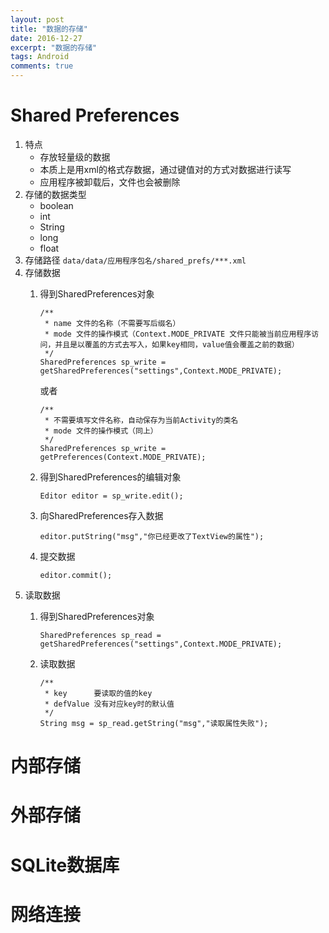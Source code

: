 ```yaml
---
layout: post
title: "数据的存储"
date: 2016-12-27
excerpt: "数据的存储"
tags: Android
comments: true
---
```


# Shared Preferences
1. 特点
    - 存放轻量级的数据
    - 本质上是用xml的格式存数据，通过键值对的方式对数据进行读写
    - 应用程序被卸载后，文件也会被删除
2. 存储的数据类型
    - boolean
    - int
    - String
    - long
    - float
3. 存储路径
    ``data/data/应用程序包名/shared_prefs/***.xml``
4. 存储数据
    1. 得到SharedPreferences对象
    
        ```
        /**
         * name 文件的名称（不需要写后缀名）
         * mode 文件的操作模式（Context.MODE_PRIVATE 文件只能被当前应用程序访问，并且是以覆盖的方式去写入，如果key相同，value值会覆盖之前的数据）
         */
        SharedPreferences sp_write = getSharedPreferences("settings",Context.MODE_PRIVATE);
        ```
        或者
        ```
        /**
         * 不需要填写文件名称，自动保存为当前Activity的类名
         * mode 文件的操作模式（同上）
         */
        SharedPreferences sp_write = getPreferences(Context.MODE_PRIVATE);
        ```
    2. 得到SharedPreferences的编辑对象
        ```
        Editor editor = sp_write.edit();
        ```
    3. 向SharedPreferences存入数据
        ```
        editor.putString("msg","你已经更改了TextView的属性");
        ```
    4. 提交数据
        ```
        editor.commit();
        ```
5. 读取数据
    1. 得到SharedPreferences对象
        ```
        SharedPreferences sp_read = getSharedPreferences("settings",Context.MODE_PRIVATE);
        ```
    2. 读取数据

        ```
        /**
         * key      要读取的值的key
         * defValue 没有对应key时的默认值
         */
        String msg = sp_read.getString("msg","读取属性失败");
        ```



# 内部存储

# 外部存储

# SQLite数据库

# 网络连接